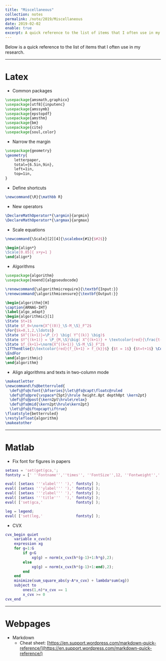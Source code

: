 ```yaml
---
title: "Miscellaneous"
collection: notes
permalink: /note/2019/Miscellaneous
date: 2019-02-02
enable: true
excerpt: A quick reference to the list of items that I often use in my research. 
---
```



Below is a quick reference to the list of items that I often use in my research. 

---
# Latex

- Common packages

```latex
\usepackage{amsmath,graphicx}
\usepackage[utf8]{inputenc}
\usepackage{amssymb}
\usepackage{epstopdf}
\usepackage{amsthm}
\usepackage{bm}
\usepackage{cite}
\usepackage{soul,color}
```

- Narrow the margin

```latex
\usepackage{geometry}
\geometry{
	letterpaper,
	total={6.5in,9in},
	left=1in,
	top=1in,
}
```

- Define shortcuts

```latex
\newcommand{\R}{\mathbb R}
```

- New operators

```latex
\DeclareMathOperator*{\argmin}{argmin}
\DeclareMathOperator*{\argmax}{argmax}
```

- Scale equations

```latex
\newcommand{\Scale}[2][4]{\scalebox{#1}{$#2$}}

\begin{align*}
\Scale[0.85]{ x+y=1 }
\end{align*}
```

- Algorithms

```latex
\usepackage{algorithm}
\usepackage[noend]{algpseudocode}

\renewcommand{\algorithmicrequire}{\textbf{Input:}}
\renewcommand{\algorithmicensure}{\textbf{Output:}}

\begin{algorithm}[H]
\caption{ARNAG-IHT}
\label{algo_adapt}
\begin{algorithmic}[1]
\State $t=1$
\State $f_0=\norm{X^{(0)}_\S-M_\S}_F^2$
\For{$k=0,1,2,\ldots$}
\State $X^{(k+1)}=\P_{r} \big( Y^{(k)} \big)$
\State $Y^{(k+1)} = \P_{M,\S}\big( X^{(k+1)} + \textcolor{red}{\frac{t-1}{t+2}} (X^{(k+1)}-X^{(k)}) \big)$
\State $f_{k+1}=\norm{X^{(k+1)}_\S-M_\S}_F^2$
\IfThenElse{$\textcolor{red}{f_{k+1} > f_{k}}$} {$t = 1$} {$t=t+1$} \Comment{function scheme}
\EndFor 
\end{algorithmic}
\end{algorithm}
```

- Align algorithms and texts in two-column mode

```latex
\makeatletter
\newcommand\fs@betterruled{
  \def\@fs@cfont{\bfseries}\let\@fs@capt\floatc@ruled
  \def\@fs@pre{\vspace*{5pt}\hrule height.8pt depth0pt \kern2pt}
  \def\@fs@post{\kern2pt\hrule\relax}
  \def\@fs@mid{\kern2pt\hrule\kern2pt}
  \let\@fs@iftopcapt\iftrue}
\floatstyle{betterruled}
\restylefloat{algorithm}
\makeatother
```

---
# Matlab

- Fix font for figures in papers

```matlab
setaxs = 'set(get(gca,';
fontsty = [' ''Fontname'',''times'', ''FontSize'',12, ''Fontweight'',''normal'', ',' ''Fontangle'',''normal''); '];

eval( [setaxs '''xlabel''' '),' fontsty] );
eval( [setaxs '''ylabel''' '),' fontsty] );
eval( [setaxs '''zlabel''' '),' fontsty] );
eval( [setaxs '''title'''  '),' fontsty] );
eval( ['set(gca,'               fontsty] );

leg = legend;
eval( ['set(leg,'               fontsty] );
```

- CVX

```matlab
cvx_begin quiet
    variable x_cvx(n)
    expression xg
    for g=1:G
        if g<G
            xg(g) = norm(x_cvx(h*(g-1)+1:h*g),2);
        else
            xg(g) = norm(x_cvx(h*(g-1)+1:end),2);
        end
    end
    minimize(sum_square_abs(y-A*x_cvx) + lambda*sum(xg))
    subject to
        ones(1,n)*x_cvx == 1    
        x_cvx >= 0        
cvx_end
```


---
# Webpages

- Markdown
	- Cheat sheet: [https://en.support.wordpress.com/markdown-quick-reference/](https://en.support.wordpress.com/markdown-quick-reference/)








